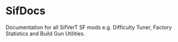 # SifDocs
Documentation for all SifVerT SF mods e.g. Difficulty Tuner, Factory Statistics and Build Gun Utilities.
